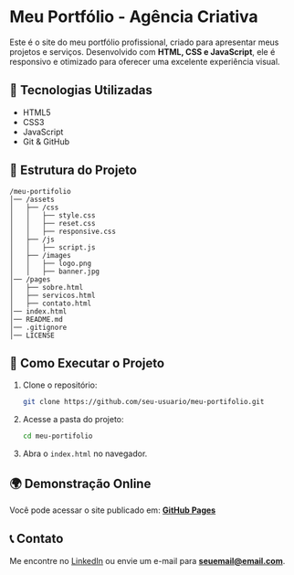 # Meu Portfólio - Agência Criativa  

Este é o site do meu portfólio profissional, criado para apresentar meus projetos e serviços. Desenvolvido com **HTML, CSS e JavaScript**, ele é responsivo e otimizado para oferecer uma excelente experiência visual.  

## 📌 Tecnologias Utilizadas  
- HTML5  
- CSS3  
- JavaScript  
- Git & GitHub  

## 📂 Estrutura do Projeto  
```
/meu-portifolio
│── /assets
│   ├── /css
│   │   ├── style.css
│   │   ├── reset.css
│   │   ├── responsive.css
│   ├── /js
│   │   ├── script.js
│   ├── /images
│   │   ├── logo.png
│   │   ├── banner.jpg
│── /pages
│   ├── sobre.html
│   ├── servicos.html
│   ├── contato.html
│── index.html
│── README.md
│── .gitignore
│── LICENSE
```

## 🚀 Como Executar o Projeto  
1. Clone o repositório:  
   ```bash
   git clone https://github.com/seu-usuario/meu-portifolio.git
   ```  
2. Acesse a pasta do projeto:  
   ```bash
   cd meu-portifolio
   ```  
3. Abra o `index.html` no navegador.  

## 🌍 Demonstração Online  
Você pode acessar o site publicado em: **[GitHub Pages](https://seu-usuario.github.io/meu-portifolio/)**  

## 📞 Contato  
Me encontre no [LinkedIn](https://www.linkedin.com/in/seu-usuario) ou envie um e-mail para **seuemail@email.com**.  
